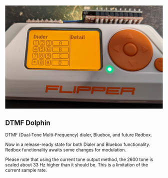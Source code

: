 ![Image](assets/dialer.jpg)

## DTMF Dolphin

DTMF (Dual-Tone Multi-Frequency) dialer, Bluebox, and future Redbox.

Now in a release-ready state for both Dialer and Bluebox functionality. Redbox functionality awaits some changes for modulation.

Please note that using the current tone output method, the 2600 tone is scaled about 33 Hz higher than it should be. This is a limitation of the current sample rate.
